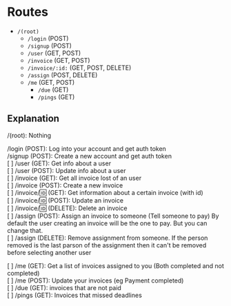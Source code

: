 # Routes
  
- `/(root)`
  - `/login` (POST)
  - `/signup` (POST)
  - `/user` (GET, POST)
  - `/invoice` (GET, POST)
  - `/invoice/:id:` (GET, POST, DELETE)
  - `/assign` (POST, DELETE)
  - `/me` (GET, POST)
    - `/due` (GET)
    - `/pings` (GET)

## Explanation
  
/(root): Nothing  
  
/login (POST): Log into your account and get auth token  
/signup (POST): Create a new account and get auth token  
[ ] /user (GET): Get info about a user  
[ ] /user (POST): Update info about a user  
[ ] /invoice (GET): Get all invoice lost of an user  
[ ] /invoice (POST): Create a new invoice  
[ ] /invoice/:id: (GET): Get information about a certain invoice (with id)  
[ ] /invoice/:id: (POST): Update an invoice   
[ ] /invoice/:id: (DELETE): Delete an invoice  
[ ] /assign (POST): Assign an invoice to someone (Tell someone to pay) By default the user creating an invoice will be the one to pay. But you can change that.  
[ ] /assign (DELETE): Remove assignment from someone. If the person removed is the last parson of the assignment then it can't be removed before selecting another user  
  
[ ] /me (GET): Get a list of invoices assigned to you (Both completed and not completed)  
[ ] /me (POST): Update your invoices (eg Payment completed)  
[ ] /due (GET): invoices that are not paid  
[ ] /pings (GET): Invoices that missed deadlines  
